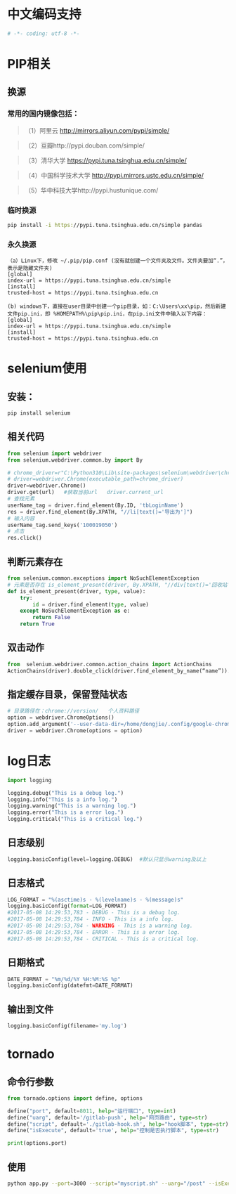 # 中文编码支持
```bash
# -*- coding: utf-8 -*-  
```
# PIP相关
## 换源
### 常用的国内镜像包括：
>（1）阿里云 http://mirrors.aliyun.com/pypi/simple/

>（2）豆瓣http://pypi.douban.com/simple/ 

>（3）清华大学 https://pypi.tuna.tsinghua.edu.cn/simple/

>（4）中国科学技术大学 http://pypi.mirrors.ustc.edu.cn/simple/

>（5）华中科技大学http://pypi.hustunique.com/

### 临时换源
```bash
pip install -i https://pypi.tuna.tsinghua.edu.cn/simple pandas
```
### 永久换源
```
（a）Linux下，修改 ~/.pip/pip.conf (没有就创建一个文件夹及文件。文件夹要加“.”，表示是隐藏文件夹)
[global]
index-url = https://pypi.tuna.tsinghua.edu.cn/simple
[install]
trusted-host = https://pypi.tuna.tsinghua.edu.cn

(b) windows下，直接在user目录中创建一个pip目录，如：C:\Users\xx\pip，然后新建文件pip.ini，即 %HOMEPATH%\pip\pip.ini，在pip.ini文件中输入以下内容：
[global]
index-url = https://pypi.tuna.tsinghua.edu.cn/simple
[install]
trusted-host = https://pypi.tuna.tsinghua.edu.cn
```
# selenium使用
## 安装：
```bash
pip install selenium
```
## 相关代码
```python
from selenium import webdriver
from selenium.webdriver.common.by import By

# chrome_driver=r"C:\Python310\Lib\site-packages\selenium\webdriver\chrome\chromedriver.exe"
# driver=webdriver.Chrome(executable_path=chrome_driver)
driver=webdriver.Chrome()
driver.get(url)   #获取当前url   driver.current_url
# 查找元素
userName_tag = driver.find_element(By.ID, 'tbLoginName')
res = driver.find_element(By.XPATH, "//li[text()='导出为']")
# 输入内容
userName_tag.send_keys('100019050')
# 点击
res.click()
```
## 判断元素存在
```python
from selenium.common.exceptions import NoSuchElementException
# 元素是否存在 is_element_present(driver, By.XPATH, "//div[text()='回收站']")
def is_element_present(driver, type, value):
    try:
        id = driver.find_element(type, value)
    except NoSuchElementException as e:
        return False
    return True
```
## 双击动作
```python
from  selenium.webdriver.common.action_chains import ActionChains
ActionChains(driver).double_click(driver.find_element_by_name(“name”)).perform()
```
## 指定缓存目录，保留登陆状态
```python
# 目录路径在：chrome://version/   个人资料路径
option = webdriver.ChromeOptions()
option.add_argument('--user-data-dir=/home/dongjie/.config/google-chrome')
driver = webdriver.Chrome(options = option)
```
# log日志
```python
import logging

logging.debug("This is a debug log.")
logging.info("This is a info log.")
logging.warning("This is a warning log.")
logging.error("This is a error log.")
logging.critical("This is a critical log.")
```
## 日志级别
```python
logging.basicConfig(level=logging.DEBUG)  #默认只显示warning及以上
```
## 日志格式
```python
LOG_FORMAT = "%(asctime)s - %(levelname)s - %(message)s"
logging.basicConfig(format=LOG_FORMAT)
#2017-05-08 14:29:53,783 - DEBUG - This is a debug log.
#2017-05-08 14:29:53,784 - INFO - This is a info log.
#2017-05-08 14:29:53,784 - WARNING - This is a warning log.
#2017-05-08 14:29:53,784 - ERROR - This is a error log.
#2017-05-08 14:29:53,784 - CRITICAL - This is a critical log.
```
## 日期格式
```python
DATE_FORMAT = "%m/%d/%Y %H:%M:%S %p"
logging.basicConfig(datefmt=DATE_FORMAT)
```
## 输出到文件
```python
logging.basicConfig(filename='my.log')
```
# tornado
## 命令行参数
```python
from tornado.options import define, options

define("port", default=8011, help="运行端口", type=int)
define("uarg", default='/gitlab-push', help="网页路由", type=str)
define("script", default='./gitlab-hook.sh', help="hook脚本", type=str)
define("isExecute", default='true', help="控制是否执行脚本", type=str)

print(options.port)
```
## 使用
```bash
python app.py --port=3000 --script="myscript.sh" --uarg="/post" --isExecute="false"
```